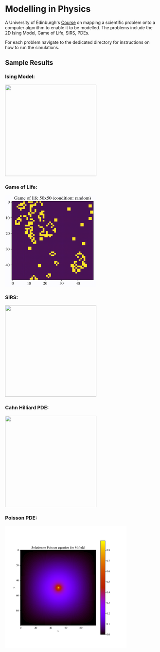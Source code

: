 # Modelling in Physics

A University of Edinburgh's [Course](http://www.drps.ed.ac.uk/20-21/dpt/cxphys10035.htm) on mapping a scientific problem onto a computer algorithm to enable it to be modelled. The problems include the 2D Ising Model, Game of Life, SIRS, PDEs. 

For each problem navigate to the dedicated directory for instructions on how to run the simulations.

## Sample Results

### Ising Model:

<img src="https://github.com/kyrxanthos/Modelling-in-Physics/blob/master/Sample/ising.gif" width="300" height="300" />

### Game of Life:

<img src="https://github.com/kyrxanthos/Modelling-in-Physics/blob/master/Sample/GOL.gif" width="300" height="300" />

### SIRS:

<img src="https://github.com/kyrxanthos/Modelling-in-Physics/blob/master/Sample/SIRS.gif" width="300" height="300" />


### Cahn Hilliard PDE:

<img src="https://github.com/kyrxanthos/Modelling-in-Physics/blob/master/Sample/CH.gif" width="300" height="300" />


### Poisson PDE:

<img src="https://github.com/kyrxanthos/Modelling-in-Physics/blob/master/PDEs/Results/phi_lattice_100_M.png" width="400" height="400" />





